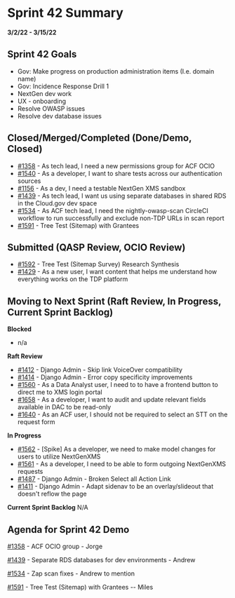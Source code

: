 # Sprint 42 Summary
**3/2/22 - 3/15/22**

## Sprint 42 Goals
* Gov: Make progress on production administration items (I.e. domain name) 
* Gov: Incidence Response Drill 1
* NextGen dev work
* UX - onboarding 
* Resolve OWASP issues 
* Resolve dev database issues


## Closed/Merged/Completed (Done/Demo, Closed)
- [#1358](https://github.com/raft-tech/tanf-app/issues/1358) - As tech lead, I need a new permissions group for ACF OCIO 
- [#1540](https://github.com/raft-tech/tanf-app/issues/1540) - As a developer, I want to share tests across our authentication sources
- [#1156](https://github.com/raft-tech/tanf-app/issues/1156) - As a dev, I need a testable NextGen XMS sandbox
- [#1439](https://github.com/raft-tech/tanf-app/issues/1439) - As tech lead, I want us using separate databases in shared RDS in the Cloud.gov dev space
- [#1534](https://github.com/raft-tech/tanf-app/issues/1534) - As ACF tech lead, I need the nightly-owasp-scan CircleCI workflow to run successfully and exclude non-TDP URLs in scan report
- [#1591](https://github.com/raft-tech/tanf-app/issues/1234) - Tree Test (Sitemap) with Grantees



## Submitted (QASP Review, OCIO Review)
- [#1592](https://app.zenhub.com/workspaces/tdrs-sprint-board-5f18ab06dfd91c000f7e682e/issues/raft-tech/tanf-app/1592) - Tree Test (Sitemap Survey) Research Synthesis
- [#1429](https://app.zenhub.com/workspaces/tdrs-sprint-board-5f18ab06dfd91c000f7e682e/issues/raft-tech/tanf-app/1429) - As a new user, I want content that helps me understand how everything works on the TDP platform


## Moving to Next Sprint (Raft Review, In Progress, Current Sprint Backlog)

**Blocked**
- n/a

**Raft Review**
- [#1412](https://github.com/raft-tech/tanf-app/issues/1412) - Django Admin - Skip link VoiceOver compatibility 
- [#1414](https://github.com/raft-tech/tanf-app/issues/1414) - Django Admin - Error copy specificity improvements
- [#1560](https://github.com/raft-tech/tanf-app/issues/1560) - As a Data Analyst user, I need to to have a frontend button to direct me to XMS login portal
- [#1658](https://github.com/raft-tech/tanf-app/issues/1658) - As a developer, I want to audit and update relevant fields available in DAC to be read-only
- [#1640](https://github.com/raft-tech/tanf-app/issues/1640) - As an ACF user, I should not be required to select an STT on the request form

**In Progress**
- [#1562](https://github.com/raft-tech/tanf-app/issues/1562) - [Spike] As a developer, we need to make model changes for users to utilize NextGenXMS
- [#1561](https://github.com/raft-tech/tanf-app/issues/1561) - As a developer, I need to be able to form outgoing NextGenXMS requests
- [#1487](https://github.com/raft-tech/tanf-app/issues/1487) - Django Admin - Broken Select all Action Link
- [#1411](https://github.com/raft-tech/tanf-app/issues/1411) - Django Admin - Adapt sidenav to be an overlay/slideout that doesn't reflow the page

**Current Sprint Backlog**
N/A

## Agenda for Sprint 42 Demo
[#1358](https://github.com/raft-tech/tanf-app/issues/1358) - ACF OCIO group - Jorge

[#1439](https://github.com/raft-tech/tanf-app/issues/1439) - Separate RDS databases for dev environments - Andrew

[#1534](https://github.com/raft-tech/tanf-app/issues/1534) - Zap scan fixes - Andrew to mention

[#1591](https://github.com/raft-tech/tanf-app/issues/1591) - Tree Test (Sitemap) with Grantees -- Miles
